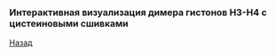 ### Интерактивная визуализация димера гистонов H3-H4 с цистеиновыми сшивками
[Назад](index.md)

<html lang="en">
<head>
  <meta charset="utf-8">
</head>
<body>
 
 
  <script src="https://unpkg.com/ngl@2.0.0-dev.35/dist/ngl.js"></script>
  <script>
    document.addEventListener("DOMContentLoaded", function () {
      var stage = new NGL.Stage("viewport",{ backgroundColor:"#FFFFFF" });
      stage.loadFile("assets/h3-h4_tm_mutated_s-s_adjusted_.pdb").then(function (nucl) {
        var aspectRatio = 2;
        var radius = 1.5;
        nucl.addRepresentation('cartoon', {
           "sele": ":A :E", "color": 0x020AED,"aspectRatio":aspectRatio, "radius":radius,"radiusSegments":1,"capped":0 });
        nucl.addRepresentation('cartoon', {
           "sele": ":B :F", "color": "green","aspectRatio":aspectRatio, "radius":radius,"radiusSegments":1,"capped":0 });
        nucl.addRepresentation('cartoon', {
           "sele": ":C :G", "color": 0xE0F705,"aspectRatio":aspectRatio, "radius":radius,"radiusSegments":1,"capped":0 });
        nucl.addRepresentation('cartoon', {
           "sele": ":D :H", "color": 0xCE0000,"aspectRatio":aspectRatio, "radius":radius,"radiusSegments":1,"capped":0 });
        nucl.addRepresentation('cartoon', {
           "sele": "nucleic", "color": "grey","aspectRatio":aspectRatio, "radius":radius,"radiusSegments":1,"capped":0 });
        nucl.addRepresentation('licorice', {
           "sele": "not (.N .O .C) and (104:A 43:B 81:B 82:A)","radius": 0.6});
        nucl.autoView();
        var shape = new NGL.Shape("shape", { disableImpostor: true, radialSegments: 10 })
       shape.addArrow([ 50, 70, 40 ], [ 65.729,  83.095,  21.864 ], [ 1, 0.3, 0.2 ], 0.7)
       shape.addArrow([ 80, 120, 10 ], [ 62.087, 107.969,   3.767 ], [ 1, 0.3, 0.2 ], 0.7)
       shape.addText([ 50, 70, 40 ], [ 0, 0, 0 ], 6, "82H3-81H4")
       shape.addText([ 80, 120, 10 ], [ 0, 0, 0 ], 6, "104H3-43H4")
       var shapeComp = stage.addComponentFromObject(shape)
       shapeComp.addRepresentation("buffer", { wireframe: false })
        
      });
    });
  </script>
  <div id="viewport" style="width:1024px; height:800px;"></div>
</body>
</html>
